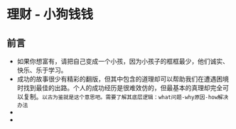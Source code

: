 # 理财 - 小狗钱钱

## 前言

* 如果你想富有，请把自己变成一个小孩，因为小孩子的框框最少，他们诚实、快乐、乐于学习。
* 成功的故事很少有精彩的翻版，但其中包含的道理却可以帮助我们在遭遇困境时找到最佳的出路。个人的成功经历是很难效仿的，但最基本的真理却完全可以复制。```以古为鉴就是这个意思吧。需要了解其底层逻辑：what问题-why原因-how解决办法```
* 
* 